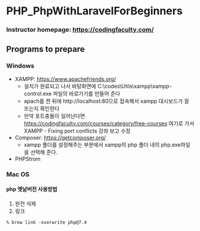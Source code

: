 # PHP_PhpWithLaravelForBeginners

### Instructor homepage: https://codingfaculty.com/

## Programs to prepare
### Windows
 - XAMPP: https://www.apachefriends.org/
    + 설치가 완료되고 나서 바탕화면에 C:\codes\Utils\xampp\xampp-control.exe 파일의 바로가기를 만들어 준다
    + apach를 켠 뒤에 http://localhost:80으로 접속해서 xampp 대시보드가 잘 뜨는지 확인한다
    + 만약 포트충돌이 일어난다면 https://codingfaculty.com/courses/category/free-courses 여기로 가서 XAMPP - Fixing port conflicts 강좌 보고 수정
 - Composer: https://getcomposer.org/
    + xampp 폴더를 설정해주는 부분에서 xampp의 php 폴더 내의 php.exe파일을 선택해 준다.
 - PHPStrom
 
### Mac OS

#### php 옛날버전 사용방법

1. 완전 삭제
2. 링크
```
% brew link -overwrite php@7.4
```
